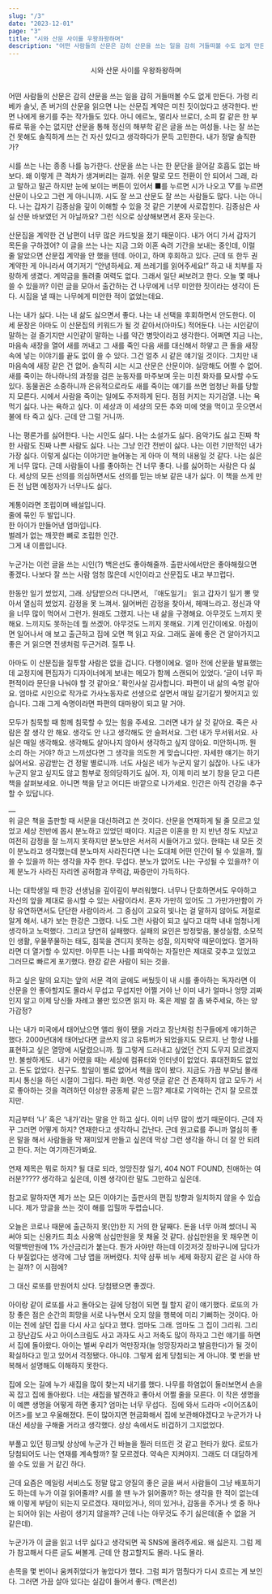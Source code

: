 ```yaml
---
slug: "/3"
date: "2023-12-01"
page: "3"
title: "시와 산문 사이를 우왕좌왕하며"
description: "어떤 사람들의 산문은 감히 산문을 쓰는 일을 감히 거들떠볼 수도 없게 만든다."
---
```


<div style="text-align: center">
  <span class="post-line">
    시와 산문 사이를 우왕좌왕하며
  </span>
</div>

<br>

어떤 사람들의 산문은 감히 산문을 쓰는 일을 감히 거들떠볼 수도 없게 만든다. 가령 리베카 솔닛, 존 버거의 산문을 읽으면 나는 산문집 계약은 미친 짓이었다고 생각한다. 반면 나에게 용기를 주는 작가들도 있다. 아니 에르노, 멀리사 브로더, 소피 칼 같은 한 부류로 묶을 수는 없지만 산문을 통해 정신의 해부학 같은 글을 쓰는 여성들. 나는 잘 쓰는 건 못해도 솔직하게 쓰는 건 자신 있다고 생각하다가 문득 고민한다. 내가 정말 솔직한가?
<br><br>
시를 쓰는 나는 종종 나를 능가한다. 산문을 쓰는 나는 한 문단을 끌어갈 호흡도 없는 바보다. 왜 이렇게 큰 격차가 생겨버리는 걸까. 쉬운 말로 모드 전환이 안 되어서 그래, 라고 말하고 말곤 하지만 눈에 보이는 버튼이 있어서 ■를 누르면 시가 나오고 ▽를 누르면 산문이 나오고 그런 게 아니니까. 시도 잘 쓰고 산문도 잘 쓰는 사람들도 많다. 나는 아니다. 나는 갑자기 김종삼을 깊이 이해할 수 있을 것 같은 기분에 사로잡힌다. 김종삼은 사실 산문 바보였던 거 아닐까요? 그런 식으로 상상해보면서 혼자 웃는다.
<br><br>
산문집을 계약한 건 남편이 너무 많은 카드빚을 졌기 때문이다. 내가 어디 가서 갑자기 목돈을 구하겠어? 이 글을 쓰는 나는 지금 그와 이혼 숙려 기간을 보내는 중인데, 이럴 줄 알았으면 산문집 계약을 안 했을 텐데. 아이고, 하며 후회하고 있다. 근데 또 한두 권 계약한 게 아니라서 여기저기 “안녕하세요. 제 쓰레기를 읽어주세요!” 하고 내 치부를 자랑하게 생겼다. 계약금을 돌려줄 여력도 없다. 그래서 일단 써보려고 한다. 오늘 몇 매나 쓸 수 있을까? 이런 글을 모아서 출간하는 건 나무에게 너무 미안한 짓이라는 생각이 든다. 시집을 낼 때는 나무에게 미안한 적이 없었는데요.
<br><br>
나는 내가 싫다. 나는 내 삶도 싫으면서 좋다. 나는 내 선택을 후회하면서 안도한다. 이 세 문장은 아마도 이 산문집의 키워드가 될 것 같아서(아마도) 적어둔다. 나는 시인같이 말하는 걸 즐기지만 시인같이 말하는 나를 약간 병맛이라고 생각한다. 어쩌면 지금 나는, 마음속 새장을 열어 새를 꺼내고 그 새를 죽인 다음 새를 대신해서 하얗고 큰 돌을 새장 속에 넣는 이야기를 끝도 없이 쓸 수 있다. 그건 얼추 시 같은 얘기일 것이다. 그치만 내 마음속에 새장 같은 건 없어. 솔직히 시는 시고 산문은 산문이야. 실망해도 어쩔 수 없어. 새를 죽이는 하나하나의 과정을 검은 눈동자를 마주보며 웃는 미친 화자를 묘사할 수도 있다. 동물권은 소중하니까 은유적으로라도 새를 죽이는 얘기를 쓰면 엄청난 화를 당할지 모른다. 시에서 사람을 죽이는 일에도 주저하게 된다. 점점 커지는 자기검열. 나는 욕먹기 싫다. 나는 욕하고 싶다. 이 세상과 이 세상의 모든 추와 미에 엿을 먹이고 웃으면서 불에 타 죽고 싶다. 근데 안 그럴 거니까.
<br><br>
나는 평론가를 싫어한다. 나는 시인도 싫다. 나는 소설가도 싫다. 음악가도 싫고 진짜 착한 사람도 진짜 나쁜 사람도 싫다. 나는 그냥 인간 전반이 싫다. 나는 이런 기만적인 내가 가장 싫다. 이렇게 싫다는 이야기만 늘어놓는 게 아마 이 책의 내용일 것 같다. 나는 싫은 게 너무 많다. 근데 사람들이 나를 좋아하는 건 너무 좋다. 나를 싫어하는 사람은 다 싫다. 세상의 모든 선의를 의심하면서도 선의를 믿는 바보 같은 내가 싫다. 이 책을 쓰게 만든 전 남편 예정자가 너무나도 싫다.
<br><br>
계통이라면 조립이며 배설입니다.
<br>
줄에 묶인 두 발입니다.
<br>
한 아이가 만들어낸 엄마입니다.
<br>
벌레가 없는 깨끗한 뼈로 조립한 인간.
<br>
그게 내 이름입니다.
<br><br>
누군가는 이런 글을 쓰는 시인(?) 백은선도 좋아해줄까. 출판사에서만은 좋아해줬으면 좋겠다. 나보다 잘 쓰는 사람 엄청 많은데 시인이라고 산문집도 내고 부끄럽다.
<br><br>
한동안 일기 썼었지, 그래. 상담받으러 다니면서, 『애도일기』 읽고 갑자기 일기 뽕 맞아서 열심히 썼었지. 감정을 못 느껴서. 잃어버린 감정을 찾아서, 헤매느라고. 정신과 약을 너무 많이 먹어서 그런가. 원래도 그랬지. 나는 내 삶을 구경해요. 아무것도 느끼지 못해요. 느끼지도 못하는데 뭘 쓰겠어. 아무것도 느끼지 못해요. 기계 인간이에요. 아침이면 일어나서 애 보고 출근하고 집에 오면 책 읽고 자요. 그래도 꼴에 좋은 건 알아가지고 좋은 거 읽으면 전생처럼 두근거려. 질투 나.
<br><br>
아마도 이 산문집을 질투할 사람은 없을 겁니다. 다행이에요. 얼마 전에 산문을 발표했는데 교정지에 편집자가 디자이너에게 보내는 메모가 함께 스캔되어 있었다. ‘글이 너무 파편적이라 문단을 나눠야 할 것 같아요.’ 확인사살 감사합니다. 파편이 내 삶의 숙명 같아요. 엄마로 시인으로 작가로 가사노동자로 선생으로 살면서 매일 갈기갈기 찢어지고 있습니다. 그래 그게 숙명이라면 파편의 대마왕이 되고 말 거야.
<br><br>
모두가 침묵할 때 함께 침묵할 수 있는 힘을 주세요. 그러면 내가 살 것 같아요.
죽은 사람은 잘 생각 안 해요. 생각도 안 나고 생각해도 안 슬퍼서요. 그런 내가 무서워서요.
사실은 매일 생각해요. 생각해도 살아나지 않아서 생각하고 싶지 않아요. 미안하니까.
뭔 소리 하는 거야? 하고 느끼셨다면 그 생각을 의도한 게 맞습니다만. 자세한 얘기는 하기 싫어서요. 공감받는 건 정말 별로니까.
너도 사실은 네가 누군지 알기 싫잖아. 나도 내가 누군지 알고 싶지도 않고 함부로 정의당하기도 싫어.
자, 이제 미리 보기 창을 닫고 다른 책을 살펴보세요. 아니면 책을 닫고 어디든 바깥으로 나가세요. 인간은 아직 건강을 추구할 수 있답니다.
<br><br>
―<br>
위 글은 책을 출판할 때 서문을 대신하려고 쓴 것이다. 산문을 연재하게 될 줄 모르고 있었고 세상 전반에 몹시 분노하고 있었던 때이다. 지금은 이혼을 한 지 반년 정도 지났고 여전히 감정을 잘 느끼지 못하지만 분노만은 서서히 시들어가고 있다. 한때는 내 모든 것이 분노라고 생각했는데 분노마저 사라진다면 나는 도대체 어떤 인간이 될 수 있을까, 뭘 쓸 수 있을까 하는 생각을 자주 한다. 무섭다. 분노가 없어도 나는 구성될 수 있을까? 이제 분노가 사라진 자리엔 공허함과 무력감, 짜증만이 가득하다.
<br><br>
나는 대학생일 때 한강 선생님을 깊이깊이 부러워했다. 너무나 단호하면서도 우아하고 자신의 앞을 제대로 응시할 수 있는 사람이라서. 혼자 가만히 있어도 그 가만가만함이 가장 유연하면서도 단단한 사람이라서. 그 중심이 고요히 빛나는 걸 말하지 않아도 저절로 알게 해서. 내가 보는 한강은 그랬다. 나도 그런 사람이 되고 싶다고 대학 내내 엄청나게 생각하고 노력했다. 그리고 당연히 실패했다.
실패의 요인은 방정맞음, 불성실함, 소모적인 생활, 우물쭈물하는 태도, 침묵을 견디지 못하는 성질, 의지박약 때문이었다. 열거하라면 더 열거할 수 있지만. 아무튼 나는 나를 파악하는 자질만은 제대로 갖추고 있었고 그러므로 빠르게 포기했다. 한강 같은 사람이 되는 것을.
<br><br>
하고 싶은 말의 요지는 앞의 서문 격의 글에도 써뒀듯이 내 시를 좋아하는 독자라면 이 산문을 안 좋아할지도 몰라서 무섭고 무섭지만 어쩔 거야 난 이미 내가 얼마나 엉망 괴짜인지 알고 이제 당신들 차례고 불만 있으면 읽지 마. 혹은 제발 잘 좀 봐주세요, 하는 양가감정?
<br><br>
나는 내가 미국에서 태어났으면 앨리 웡이 됐을 거라고 장난처럼 친구들에게 얘기하곤 했다. 2000년대에 태어났다면 글쓰지 않고 유튜버가 되었을지도 모르지. 난 항상 나를 표현하고 싶은 열망에 시달렸으니까. 뭘 그렇게 드러내고 싶었던 건지 도무지 모르겠지만. 불쌍하게도. 
내가 어렸을 때는 세상에 컴퓨터와 인터넷이 없었다. 휴대전화도 없었고. 돈도 없었다. 친구도. 할일이 별로 없어서 책을 많이 봤다. 지금도 가끔 부모님 몰래 피시 통신을 하던 시절이 그립다. 파란 화면. 악성 댓글 같은 건 존재하지 않고 모두가 서로 좋아하는 것을 격려하던 이상한 공동체 같은 느낌? 제대로 기억하는 건지 잘 모르겠지만.
<br><br>
지금부터 ‘나’ 혹은 ‘내가’라는 말을 안 하고 싶다. 이미 너무 많이 썼기 때문이다. 근데 자꾸 그러면 어떻게 하지? 연재한다고 생각하니 겁난다. 근데 원고료를 주니까 열심히 좋은 말을 해서 사람들을 막 재미있게 만들고 싶은데 막상 그런 생각을 하니 더 잘 안 되려고 한다. 저는 여기까진가봐요.
<br><br>
연재 제목은 뭐로 하지? 될 대로 되라, 엉망진창 일기, 404 NOT FOUND, 친애하는 여러분????? 생각하고 싶은데, 이젠 생각이란 말도 그만하고 싶은데.
<br><br>
참고로 말하자면 제가 쓰는 모든 이야기는 출판사의 편집 방향과 일치하지 않을 수 있습니다. 제가 망글을 쓰는 것이 해를 입힐까 두렵습니다.
<br><br>
오늘은 코로나 때문에 출근하지 못(안)한 지 거의 한 달째다. 돈을 너무 아껴 썼더니 꼭 써야 되는 신용카드 최소 사용액 삼십만원을 못 채울 것 같다. 삼십만원을 못 채우면 이억팔백만원에 1% 가산금리가 붙는다. 뭔가 사야만 하는데 이것저것 장바구니에 담다가 다 부질없다는 생각에 그냥 앱을 꺼버렸다. 치약 샴푸 비누 세제 화장지 같은 걸 사야 하는 걸까? 이 시점에?
<br><br>
그 대신 로또를 만원어치 샀다. 당첨됐으면 좋겠다.
<br><br>
아이랑 같이 로또를 사고 돌아오는 길에 당첨이 되면 뭘 할지 같이 얘기했다. 로또의 가장 좋은 점은 순간의 희망을 서로 나누면서 오지 않을 행복에 미리 기뻐하는 것이다. 아이는 전에 살던 집을 다시 사고 싶다고 했다. 엄마도 그래. 엄마도 그 집이 그리워. 그리고 장난감도 사고 아이스크림도 사고 과자도 사고 저축도 많이 하자고 그런 얘기를 하면서 집에 돌아왔다. 아이는 벌써 우리가 억만장자(늘 엉망장자라고 발음한다)가 될 것이 확실하다고 믿고 있어서 걱정됐다. 아니야. 그렇게 쉽게 당첨되는 게 아니야. 몇 번을 반복해서 설명해도 이해하지 못한다.
<br><br>
집에 오는 길에 누가 새집을 많이 찾는지 내기를 했다. 나무를 하염없이 둘러보면서 손을 꼭 잡고 집에 돌아왔다. 너는 새집을 발견하고 좋아서 어쩔 줄을 모른다. 이 작은 생명을 이 예쁜 생명을 어떻게 하면 좋지? 엄마는 너무 무섭다. 
집에 와서 드라마 <이어즈&이어즈>를 보고 우울해졌다. 돈이 많아지면 현금화해서 집에 보관해야겠다고 누군가가 나 대신 세상을 구해줄 거라고 생각했다. 상상 속에서도 비겁하기 그지없었다.
<br><br>
부풀고 있던 핑크빛 상상에 누군가 긴 바늘을 찔러 터뜨린 것 같고 현타가 왔다. 로또가 당첨되어도 나는 연재를 계속할까? 잘 모르겠다. 약속은 지켜야지. 그래도 더 대담하게 쓸 수도 있을 거 같긴 하다.
<br><br>
근데 요즘은 메일링 서비스도 정말 많고 양질의 좋은 글을 써서 사람들이 그냥 배포하기도 하는데 누가 이걸 읽어줄까? 시를 쓸 땐 누가 읽어줄까? 하는 생각을 한 적이 없는데 왜 이렇게 부담이 되는지 모르겠다. 재미있거나, 의미 있거나, 감동을 주거나 셋 중 하나는 되어야 읽는 사람이 생기지 않을까? 근데 나는 아무것도 주기 싫은데(줄 수 없을 거 같은데).
<br><br>
누군가가 이 글을 읽고 너무 싫다고 생각되면 꼭 SNS에 올려주세요. 왜 싫은지. 그럼 제가 참고해서 다른 글도 써볼게. 근데 안 참고할지도 몰라. 나도 몰라.
<br><br>
손목을 몇 번이나 움켜쥐었다가 놓았다가 했다. 그럼 피가 멈췄다가 다시 흐르는 게 보인다. 그러면 가끔 살아 있다는 실감이 들어서 좋다. (백은선)
